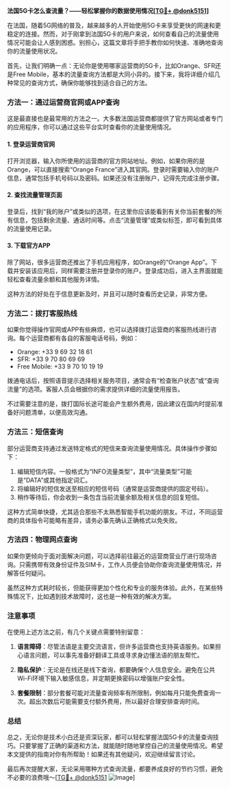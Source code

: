 **法国5G卡怎么查流量？——轻松掌握你的数据使用情况[[TG💪+ @donk5151](https://t.me/s/donk5151)]**

在法国，随着5G网络的普及，越来越多的人开始使用5G卡来享受更快的网速和更稳定的连接。然而，对于刚拿到法国5G卡的用户来说，如何查看自己的流量使用情况可能会让人感到困惑。别担心，这篇文章将手把手教你如何快速、准确地查询你的流量使用状况。

首先，让我们明确一点：无论你是使用哪家运营商的5G卡，比如Orange、SFR还是Free Mobile，基本的流量查询方法都是大同小异的。接下来，我将详细介绍几种常见的查询方式，确保你能够找到适合自己的方法。

### 方法一：通过运营商官网或APP查询

这是最直接也是最常用的方法之一。大多数法国运营商都提供了官方网站或者专门的应用程序，你可以通过这些平台实时查看你的流量使用情况。

#### 1. 登录运营商官网
打开浏览器，输入你所使用的运营商的官方网站地址。例如，如果你用的是Orange，可以直接搜索“Orange France”进入其官网。登录时需要输入你的账户信息，通常包括手机号码以及密码。如果还没有注册账户，记得先完成注册步骤。

#### 2. 查找流量管理页面
登录后，找到“我的账户”或类似的选项，在这里你应该能看到有关你当前套餐的所有信息，包括剩余流量、通话时间等。点击“流量管理”或类似标签，即可看到具体的流量使用记录。

#### 3. 下载官方APP
除了网站，很多运营商还推出了手机应用程序，如Orange的“Orange App”。下载并安装该应用后，同样需要注册并登录你的账户。登录成功后，进入主界面就能轻松查看流量余额和其他服务详情。

这种方法的好处在于信息更新及时，并且可以随时查看历史记录，非常方便。

### 方法二：拨打客服热线

如果你觉得操作官网或APP有些麻烦，也可以选择拨打运营商的客服热线进行咨询。每个运营商都有各自的客服电话号码，例如：

- Orange: +33 9 69 32 18 61
- SFR: +33 9 70 80 69 69
- Free Mobile: +33 9 70 10 19 19

拨通电话后，按照语音提示选择相关服务项目，通常会有“检查账户状态”或“查询流量”的选项。客服人员会根据你的需求提供详细的流量使用报告。

不过需要注意的是，拨打国际长途可能会产生额外费用，因此建议在国内时提前准备好问题清单，以便高效沟通。

### 方法三：短信查询

部分运营商支持通过发送特定格式的短信来查询流量使用情况。具体操作步骤如下：

1. 编辑短信内容。一般格式为“INFO流量类型”，其中“流量类型”可能是“DATA”或其他指定词汇。
2. 将编辑好的短信发送至相应的短信号码（通常是运营商提供的固定号码）。
3. 稍作等待后，你会收到一条包含当前流量余额及相关信息的回复短信。

这种方式简单快捷，尤其适合那些不太熟悉智能手机功能的朋友。不过，不同运营商的具体指令可能略有差异，请务必事先确认正确格式以免失败。

### 方法四：物理网点查询

如果你更倾向于面对面解决问题，可以选择前往最近的运营商营业厅进行现场咨询。只需携带有效身份证件及SIM卡，工作人员便会协助你查询流量使用情况，并解答任何疑问。

虽然这种方式耗时较长，但能获得更加个性化和专业的服务体验。此外，在某些特殊情况下，比如遇到技术故障时，这也是一种有效的解决方案。

### 注意事项

在使用上述方法之前，有几个关键点需要特别留意：

1. **语言障碍**：尽管法语是主要交流语言，但许多运营商也支持英语服务。如果担心语言问题，可以事先准备好翻译工具或寻求身边懂法语的朋友帮忙。
   
2. **隐私保护**：无论是在线还是线下查询，都要确保个人信息安全。避免在公共Wi-Fi环境下输入敏感信息，并定期更换密码以增强账户安全性。

3. **套餐限制**：部分套餐可能对流量查询频率有所限制，例如每月只能免费查询一次。超出次数后可能需要支付额外费用，所以最好合理安排查询时间。

### 总结

总之，无论你是技术小白还是资深玩家，都可以轻松掌握法国5G卡的流量查询技巧。只要掌握了正确的渠道和方法，就能随时随地掌控自己的流量使用情况。希望本文提供的指南对你有所帮助！如果还有其他疑问，欢迎继续留言讨论。

最后再次提醒大家，无论采用哪种方式查询流量，都要养成良好的节约习惯，避免不必要的浪费哦～[[TG💪+ @donk5151](https://t.me/s/donk5151) ![Image](https://i.postimg.cc/rwNCRYN7/Snipaste-2025-04-30-17-27-05.png)]